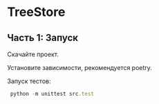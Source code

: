 # TreeStore

## Часть 1: Запуск 

Скачайте проект.

Установите зависимости, рекомендуется poetry.

Запуск тестов:

```js
 python -m unittest src.test  
```